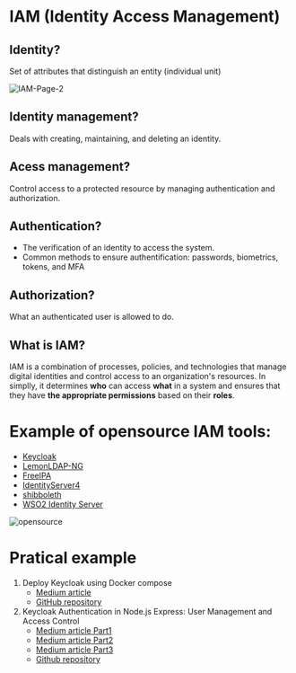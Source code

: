 # IAM (Identity Access Management)
## Identity?

Set of attributes that distinguish an entity (individual unit)

![IAM-Page-2](https://github.com/Kenzaelmarchouk/IAM/assets/122173924/a52a5efa-9a01-43fd-8551-ca2457b500b9)
## Identity management?
Deals with creating, maintaining, and deleting an identity.

## Acess management?

Control access to a protected resource by managing authentication and authorization.

## Authentication?
- The verification of an identity to access the system.
- Common methods to ensure authentification: passwords, biometrics, tokens, and MFA
## Authorization?
What an authenticated user is allowed to do.
## What is IAM?
IAM is a combination of processes, policies, and technologies that manage digital identities and control access to an organization's resources. In simplly, it determines **who** can access **what** in a system and ensures that they have **the appropriate permissions** based on their **roles**.

# Example of opensource IAM tools:

* [Keycloak](https://www.keycloak.org/)
* [LemonLDAP-NG](https://lemonldap-ng.org/)
* [FreeIPA](https://www.freeipa.org/)
* [IdentityServer4](https://identityserver4.readthedocs.io/en/latest/)
* [shibboleth](https://www.shibboleth.net/)
* [WSO2 Identity Server](https://wso2.com/)
  
![opensource](https://github.com/Kenzaelmarchouk/IAM/assets/122173924/4ed259fc-a36a-48f5-965b-0650adb01888)

# Pratical example
1. Deploy Keycloak using Docker compose
   - [Medium article](https://medium.com/@kenzamarchouk/deploying-keycloak-with-docker-38fe36f34b95)
   - [GitHub repository](https://github.com/Kenzaelmarchouk/Keycloak)
3. Keycloak Authentication in Node.js Express: User Management and Access Control
   - [Medium article Part1](https://medium.com/@kenzamarchouk/keycloak-authentication-in-node-js-express-user-management-and-access-control-part1-0c3370c75838)
   - [Medium article Part2](https://medium.com/@kenzamarchouk/keycloak-authentication-in-node-js-express-user-management-and-access-control-part2-e7d1dc6391f9)
   - [Medium article Part3](https://medium.com/@kenzamarchouk/keycloak-authentication-in-node-js-express-user-management-and-access-control-part3-950b6aad1353)
   - [Github repository](https://github.com/Kenzaelmarchouk/KeycloakApp)
